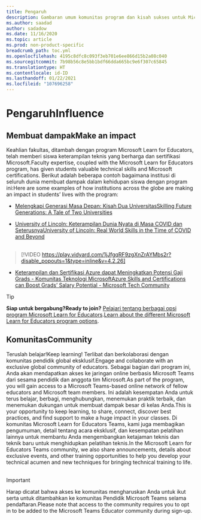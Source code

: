 ```yaml
---
title: Pengaruh
description: Gambaran umum komunitas program dan kisah sukses untuk Microsoft Learn for Educators.
ms.author: saadad
author: sadadow
ms.date: 11/16/2020
ms.topic: article
ms.prod: non-product-specific
breadcrumb_path: toc.yml
ms.openlocfilehash: 4195c8dfc8c093f3eb701e6ee866d15b2a08c040
ms.sourcegitcommit: 7b98b56c8e5bb1bdf66dda665bc9e6f307c65845
ms.translationtype: HT
ms.contentlocale: id-ID
ms.lasthandoff: 01/22/2021
ms.locfileid: "107696258"
---
```

# <a name="influence"></a><span data-ttu-id="f36c2-103">Pengaruh</span><span class="sxs-lookup"><span data-stu-id="f36c2-103">Influence</span></span>

## <a name="make-an-impact"></a><span data-ttu-id="f36c2-104">Membuat dampak</span><span class="sxs-lookup"><span data-stu-id="f36c2-104">Make an impact</span></span>

<span data-ttu-id="f36c2-105">Keahlian fakultas, ditambah dengan program Microsoft Learn for Educators, telah memberi siswa keterampilan teknis yang berharga dan sertifikasi Microsoft.</span><span class="sxs-lookup"><span data-stu-id="f36c2-105">Faculty expertise, coupled with the Microsoft Learn for Educators program, has given students valuable technical skills and Microsoft certifications.</span></span> <span data-ttu-id="f36c2-106">Berikut adalah beberapa contoh bagaimana institusi di seluruh dunia membuat dampak dalam kehidupan siswa dengan program ini:</span><span class="sxs-lookup"><span data-stu-id="f36c2-106">Here are some examples of how institutions across the globe are making an impact in students’ lives with the program:</span></span>

- [<span data-ttu-id="f36c2-107">Melengkapi Generasi Masa Depan: Kisah Dua Universitas</span><span class="sxs-lookup"><span data-stu-id="f36c2-107">Skilling Future Generations: A Tale of Two Universities</span></span>](https://techcommunity.microsoft.com/t5/microsoft-learn-blog/skilling-future-generations-a-tale-of-two-universities/ba-p/1489672)

- [<span data-ttu-id="f36c2-108">University of Lincoln: Keterampilan Dunia Nyata di Masa COVID dan Seterusnya</span><span class="sxs-lookup"><span data-stu-id="f36c2-108">University of Lincoln: Real World Skills in the Time of COVID and Beyond</span></span>](https://customers.microsoft.com/en-us/story/825518-lincoln)
<br></br>

> [!VIDEO https://play.vidyard.com/1jJfgqRF9zgXnZrAYMbs2r?disable_popouts=1&type=inline&v=4.2.26] 

- [<span data-ttu-id="f36c2-109">Keterampilan dan Sertifikasi Azure dapat Meningkatkan Potensi Gaji Grads - Komunitas Teknologi Microsoft</span><span class="sxs-lookup"><span data-stu-id="f36c2-109">Azure Skills and Certifications can Boost Grads’ Salary Potential - Microsoft Tech Community</span></span>](https://techcommunity.microsoft.com/t5/microsoft-learn-blog/azure-skills-and-certifications-can-boost-grads-salary-potential/ba-p/1820642)

> [!TIP]
> <span data-ttu-id="f36c2-110">**Siap untuk bergabung?**</span><span class="sxs-lookup"><span data-stu-id="f36c2-110">**Ready to join?**</span></span> <span data-ttu-id="f36c2-111">[Pelajari tentang berbagai opsi program Microsoft Learn for Educators](learn-for-educators-overview.md#sign-up).</span><span class="sxs-lookup"><span data-stu-id="f36c2-111">[Learn about the different Microsoft Learn for Educators program options](learn-for-educators-overview.md#sign-up).</span></span>

## <a name="community"></a><span data-ttu-id="f36c2-112">Komunitas</span><span class="sxs-lookup"><span data-stu-id="f36c2-112">Community</span></span>

<span data-ttu-id="f36c2-113">Teruslah belajar!</span><span class="sxs-lookup"><span data-stu-id="f36c2-113">Keep learning!</span></span> <span data-ttu-id="f36c2-114">Terlibat dan berkolaborasi dengan komunitas pendidik global eksklusif.</span><span class="sxs-lookup"><span data-stu-id="f36c2-114">Engage and collaborate with an exclusive global community of educators.</span></span> <span data-ttu-id="f36c2-115">Sebagai bagian dari program ini, Anda akan mendapatkan akses ke jaringan online berbasis Microsoft Teams dari sesama pendidik dan anggota tim Microsoft.</span><span class="sxs-lookup"><span data-stu-id="f36c2-115">As part of the program, you will gain access to a Microsoft Teams-based online network of fellow educators and Microsoft team members.</span></span> <span data-ttu-id="f36c2-116">Ini adalah kesempatan Anda untuk terus belajar, berbagi, menghubungkan, menemukan praktik terbaik, dan menemukan dukungan untuk membuat dampak besar di kelas Anda.</span><span class="sxs-lookup"><span data-stu-id="f36c2-116">This is your opportunity to keep learning, to share, connect, discover best practices, and find support to make a huge impact in your classes.</span></span>
<span data-ttu-id="f36c2-117">Di komunitas Microsoft Learn for Educators Teams, kami juga membagikan pengumuman, detail tentang acara eksklusif, dan kesempatan pelatihan lainnya untuk membantu Anda mengembangkan ketajaman teknis dan teknik baru untuk menghidupkan pelatihan teknis.</span><span class="sxs-lookup"><span data-stu-id="f36c2-117">In the Microsoft Learn for Educators Teams community, we also share announcements, details about exclusive events, and other training opportunities to help you develop your technical acumen and new techniques for bringing technical training to life.</span></span>
<br></br>

> [!IMPORTANT]
> <span data-ttu-id="f36c2-118">Harap dicatat bahwa akses ke komunitas mengharuskan Anda untuk ikut serta untuk ditambahkan ke komunitas Pendidik Microsoft Teams selama pendaftaran.</span><span class="sxs-lookup"><span data-stu-id="f36c2-118">Please note that access to the community requires you to opt in to be added to the Microsoft Teams Educator community during sign-up.</span></span>